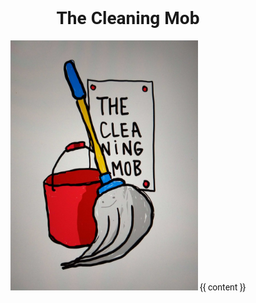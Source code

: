 <!DOCTYPE html>
<html>
    <head>
        <meta name='viewport' content='width=320,initial-scale=1,user-scalable=0'>
        <title>The Cleaning Mob - Practice Refactoring Patterns Together</title>
        <meta name="description" content="Practice Refactoring Patterns Together">
        <meta property="og:title" content="The Cleaning Mob" />
        <meta property="og:url" content="https://www.thecleaningmob.nl" />
        <meta property="og:description" content="Practice Refactoring Patterns Together">
        <link rel="preconnect" href="https://fonts.gstatic.com">
        <link href="https://fonts.googleapis.com/css2?family=Roboto:wght@300&display=swap" rel="stylesheet">
        <style>
        body {
            font-family: 'Roboto', sans-serif;
            padding: 20px;
            max-width: 400px;
            margin: auto;
        }
        img {
            max-width: 100%;
        }
        </style>
    </head>
    <body style="text-align: center; max-width: 640px; margin: auto">
        <h1>The Cleaning Mob</h1>
        <img src="/thecleaningmob.jpg" style="max-width: 300px">
        {{ content }}
    </body>
</html>
